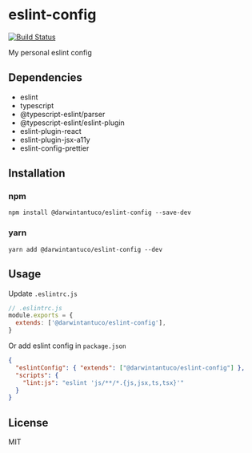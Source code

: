# eslint-config

[![Build Status](https://travis-ci.org/darwintantuco/eslint-config.svg?branch=master)](https://travis-ci.org/darwintantuco/eslint-config)

My personal eslint config

## Dependencies

- eslint
- typescript
- @typescript-eslint/parser
- @typescript-eslint/eslint-plugin
- eslint-plugin-react
- eslint-plugin-jsx-a11y
- eslint-config-prettier

## Installation

### npm

```
npm install @darwintantuco/eslint-config --save-dev
```

### yarn

```
yarn add @darwintantuco/eslint-config --dev
```

## Usage

Update `.eslintrc.js`

```js
// .eslintrc.js
module.exports = {
  extends: ['@darwintantuco/eslint-config'],
}
```

Or add eslint config in `package.json`

```json
{
  "eslintConfig": { "extends": ["@darwintantuco/eslint-config"] },
  "scripts": {
    "lint:js": "eslint 'js/**/*.{js,jsx,ts,tsx}'"
  }
}
```

## License

MIT
